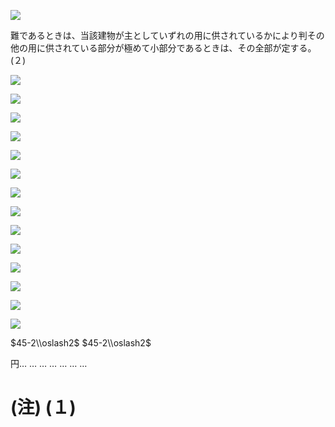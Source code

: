 ![](https://www.nta.go.jp/tmp/c2dd0909-4dc8-4654-af50-a9f657b8a918/images/4ed24bc92aef89e73afd135ad1ea73876d952471e181eacfc939f2efe346ba85.jpg)

難であるときは、当該建物が主としていずれの用に供されているかにより判その他の用に供されている部分が極めて小部分であるときは、その全部が定する。(２)

![](https://www.nta.go.jp/tmp/c2dd0909-4dc8-4654-af50-a9f657b8a918/images/b7f76acebe1a93029571d4d62a01e7f32e951517f3372cc23ce01c531b8a3854.jpg)

![](https://www.nta.go.jp/tmp/c2dd0909-4dc8-4654-af50-a9f657b8a918/images/d0cff289f0793df7c7db605d950d51942274bd57d8982f809d1bb4970e4a8351.jpg)

![](https://www.nta.go.jp/tmp/c2dd0909-4dc8-4654-af50-a9f657b8a918/images/c421caadadc5a4392fce4d9607ae8c08fa946c407544d4e709affeb55ce403a1.jpg)

![](https://www.nta.go.jp/tmp/c2dd0909-4dc8-4654-af50-a9f657b8a918/images/42e6afaad3933277f08ed8a669093a821d9121c91646019eb184760681283178.jpg)

![](https://www.nta.go.jp/tmp/c2dd0909-4dc8-4654-af50-a9f657b8a918/images/d7c7e85cf65c58b0b2b1906ff4279e3581f9acef538d56142497572417e83482.jpg)

![](https://www.nta.go.jp/tmp/c2dd0909-4dc8-4654-af50-a9f657b8a918/images/053dc6c6e04d218fa3ae00526ea867d1a93c541940a12ba6ecbd1183ab4feb24.jpg)

![](https://www.nta.go.jp/tmp/c2dd0909-4dc8-4654-af50-a9f657b8a918/images/25ec0f2fda243de284de592466476a7154717beac4f69e5a34e07535a1aa4559.jpg)

![](https://www.nta.go.jp/tmp/c2dd0909-4dc8-4654-af50-a9f657b8a918/images/2909f98337905f700d43b48a1ffcdaead0d50f6ca1eda0ff9f274f5ab70e147f.jpg)

![](https://www.nta.go.jp/tmp/c2dd0909-4dc8-4654-af50-a9f657b8a918/images/9571371632ab5948553e0da400c446d5101988ac0b547136831b9ba3cbad448b.jpg)

![](https://www.nta.go.jp/tmp/c2dd0909-4dc8-4654-af50-a9f657b8a918/images/f999a68086834c9b7982469e66832b86af22e43055b5cbf99171eef4425b100a.jpg)

![](https://www.nta.go.jp/tmp/c2dd0909-4dc8-4654-af50-a9f657b8a918/images/6b0655b5a4dc23b0a55462645b03c93d7e128a692c792bc065cf03b86fb1b19b.jpg)

![](https://www.nta.go.jp/tmp/c2dd0909-4dc8-4654-af50-a9f657b8a918/images/83f51d1533d32b7f8a347c541515ee2ae709a5d90bfff45fb9b4d988e18e9a30.jpg)

![](https://www.nta.go.jp/tmp/c2dd0909-4dc8-4654-af50-a9f657b8a918/images/3c9aecb31a9ea7626ed9f46d69dbeefeb21a568c67cdab4d08623d67d88c1e03.jpg)

![](https://www.nta.go.jp/tmp/c2dd0909-4dc8-4654-af50-a9f657b8a918/images/7d240f3abff6c1a404ab80f844d2856e9aa91957e313034c7f32ce94e32bd11b.jpg)

$45-2\\oslash2$ $45-2\\oslash2$

円… … … … … … …

# (注) (１)